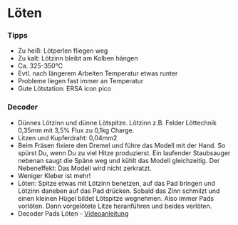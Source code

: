# Löten

### Tipps
* Zu heiß: Lötperlen fliegen weg
* Zu kalt: Lötzinn bleibt am Kolben hängen
* Ca. 325-350°C
* Evtl. nach längerem Arbeiten Temperatur etwas runter
* Probleme liegen fast immer an Temperatur
* Gute Lötstation: ERSA icon pico 

### Decoder
* Dünnes Lötzinn und dünne Lötspitze. Lötzinn z.B. Felder Löttechnik 0,35mm mit 3,5% Flux zu 0,1kg Charge.
* Litzen und Kupferdraht: 0,04mm2
* Beim Fräsen fixiere den Dremel und führe das Modell mit der Hand. So spürst Du, wenn Du zu viel Hitze produzierst. Ein laufender Staubsauger nebenan saugt die Späne weg und kühlt das Modell gleichzeitig. Der Nebeneffekt: Das Modell wird nicht zerkratzt.
* Weniger Kleber ist mehr!
* Löten: Spitze etwas mit Lötzinn benetzen, auf das Pad bringen und Lötzinn daneben auf das Pad drücken. Sobald das Zinn schmilzt und einen kleinen Hügel bildet Lötspitze wegnehmen. Also immer Pads vorlöten. Dann vorgelötete Litze heranführen und beides verlöten.
* Decoder Pads Löten - <a href="https://www.1001-digital.de/pages/basteln-bauen/decodereinbauten/allgemeines/hinweise-zum-loeten.php" target="_blank">Videoanleitung</a>

